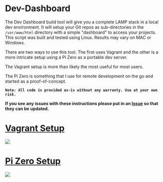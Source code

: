 # Dev-Dashboard

The Dev Dashboard build tool will give you a complete LAMP stack in a local dev environment. It will setup your Git repos as sub-directories in the `/var/www/html` directory with a simple "dashboard" to access your projects. This script was built and tested using Linux. Results may vary on MAC or Windows.

There are two ways to use this tool. The first uses Vagrant and the other is a more intricate setup using a Pi Zero as a portable dev server. 

The Vagrant setup is more than likely the most useful for most users. 

The Pi Zero is something that I use for remote development on the go and started as a proof-of-concept.

**`Note: All code is provided as-is without any warranty. Use at your own risk.`**

**If you see any issues with these instructions please put in an [Issue](https://github.com/mhancoc7/Dev-Dashboard/issues) so that they can be updated.**

# [Vagrant Setup](https://github.com/mhancoc7/Dev-Dashboard/tree/master/docs/vagrant)

[<img src="https://raw.githubusercontent.com/mhancoc7/Dev-Dashboard/master/docs/assets/vagrant-dashboard.png"/>](https://github.com/mhancoc7/Dev-Dashboard/tree/master/docs/vagrant)


# [Pi Zero Setup](https://github.com/mhancoc7/Dev-Dashboard/tree/master/docs/pizero)

[<img src="https://raw.githubusercontent.com/mhancoc7/Dev-Dashboard/master/docs/assets/pizero-dashboard.png"/>](https://github.com/mhancoc7/Dev-Dashboard/tree/master/docs/pizero)

